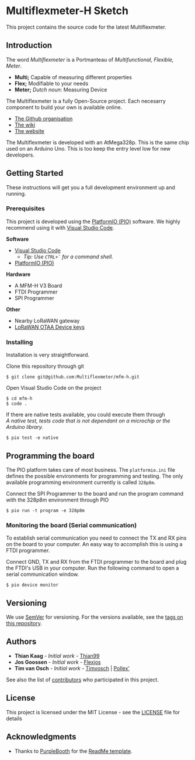 # Multiflexmeter-H Sketch

This project contains the source code for the latest Multiflexmeter.

## Introduction

The word *Multiflexmeter* is a Portmanteau of *Multifunctional, Flexible, Meter*.

- **Multi;** Capable of measuring different properties
- **Flex;** Modifiable to your needs
- **Meter;** *Dutch noun*: Measuring Device

The Multiflexmeter is a fully Open-Source project. Each necesarry component to build your own is available online.

- [The Github organisation](https://github.com/Multiflexmeter)
- [The wiki](https://wiki.multiflexmeter.net)
- [The website](https://multiflexmeter.nl)

The Multiflexmeter is developed with an AtMega328p. This is the same chip used on an Arduino Uno. This is too keep the entry level low for new developers.

## Getting Started

These instructions will get you a full development environment up and running.

### Prerequisites

This project is developed using the [PlatformIO (PIO)](https://docs.platformio.org/en/latest/ide.html#) software. We highly recommend using it with [Visual Studio Code](https://code.visualstudio.com/).

**Software**

- [Visual Studio Code](https://code.visualstudio.com/)
  - *Tip: Use `` CTRL+` `` for a command shell.*
- [PlatformIO (PIO)](https://docs.platformio.org/en/latest/ide.html#)

**Hardware**

- A MFM-H V3 Board
- FTDI Programmer
- SPI Programmer

**Other**

- Nearby LoRaWAN gateway
- [LoRaWAN OTAA Device keys](https://www.thethingsnetwork.org/docs/devices/registration.html)


### Installing

Installation is very straightforward.

Clone this repository through git

```
$ git clone git@github.com:Multiflexmeter/mfm-h.git
```

Open Visual Studio Code on the project

```
$ cd mfm-h
$ code .
```

If there are native tests available, you could execute them through  
*A native test, tests code that is not dependant on a microchip or the Arduino library.*

```
$ pio test -e native 
```

## Programming the board

The PIO platform takes care of most business. The `platformio.ini` file defines the possible environments for programming and testing. The only available programming environment currently is called `328p8m`. 

Connect the SPI Programmer to the board and run the program command with the 328p8m environment through PIO

```
$ pio run -t program -e 328p8m
```

### Monitoring the board (Serial communication)

To establish serial communication you need to connect the TX and RX pins on the board to your computer. An easy way to accomplish this is using a FTDI programmer.

Connect GND, TX and RX from the FTDI programmer to the board and plug the FTDI's USB in your computer. Run the following command to open a serial communication window.

```
$ pio device monitor
```

## Versioning

We use [SemVer](http://semver.org/) for versioning. For the versions available, see the [tags on this repository](https://github.com/multiflexmeter/mfm-h/tags). 

## Authors

* **Thian Kaag** - *Initial work* - [Thian99](https://github.com/Thian99)
* **Jos Goossen** - *Initial work* - [Flexjos](https://github.com/Flexjos)
* **Tim van Osch** - *Initial work* - [Timvosch](https://github.com/timvosch) | [Pollex\'](https://github.com/Pollex)

See also the list of [contributors](https://github.com/multiflexmeter/mfm-h/contributors) who participated in this project.

## License

This project is licensed under the MIT License - see the [LICENSE](LICENSE) file for details

## Acknowledgments

* Thanks to [PurpleBooth](https://gist.github.com/PurpleBooth) for the [ReadMe template](https://gist.github.com/PurpleBooth/109311bb0361f32d87a2).